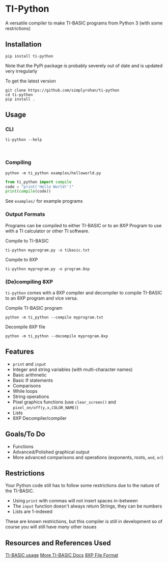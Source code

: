 # TI-Python
A versatile compiler to make TI-BASIC programs from Python 3 (with some restrictions)

## Installation
```
pip install ti-python
```
Note that the PyPi package is probably severely out of date and is updated very irregularly

To get the latest version
```
git clone https://github.com/simplyrohan/ti-python
cd ti-python
pip install .
```

## Usage
### CLI
```
ti-python --help
```

<br>

### Compiling
```
python -m ti_python examples/helloworld.py
```
```py
from ti_python import compile
code = "print('Hello World!')"
print(compile(code))
```

See `examples/` for example programs

### Output Formats
Programs can be compiled to either TI-BASIC or to an 8XP Program to use with a TI calculator or other TI software.

Compile to TI-BASIC
```
ti-python myprogram.py -o tibasic.txt
```

Compile to 8XP
```
ti-python myprogram.py -o program.8xp
```

### (De)compiling 8XP
`ti-python` comes with a 8XP compiler and decompiler to compile TI-BASIC to an 8XP program and vice versa.


Compile TI-BASIC program
```
python -m ti_python --compile myprogram.txt
```

Decompile 8XP file
```
python -m ti_python --decompile myprogram.8xp
```

## Features
 - `print` and `input`
 - Integer and string variables (with multi-character names)
 - Basic arithmetic
 - Basic If statements
 - Comparisons
 - While loops
 - String operations
 - Pixel graphics functions (use `clear_screen()` and `pixel_on/off(y,x,COLOR_NAME)`)
 - Lists
 - 8XP Decompiler/compiler

## Goals/To Do
 - Functions
 - Advanced/Polished graphical output
 - More advanced comparisons and operations (exponents, roots, `and`, `or`)

## Restrictions
Your Python code still has to follow some restrictions due to the nature of the TI-BASIC.
 - Using `print` with commas will not insert spaces in-between 
 - The `input` function doesn't always return Strings, they can be numbers
 - Lists are 1-indexed

These are known restrictions, but this compiler is still in development so of course you will still have *many* other issues

## Resources and References Used
[TI-BASIC usage](http://tibasicdev.wikidot.com/starter-kit)
[More TI-BASIC Docs](https://learn.cemetech.net/)
[8XP File Format](https://gist.github.com/SimonEast/244a0fd04526ea1acbec2e2ceb2e7924)